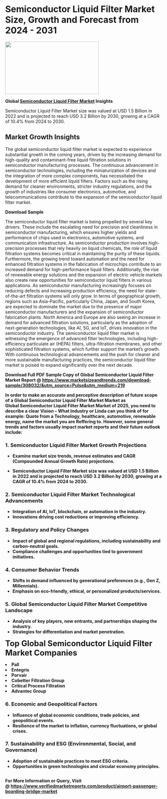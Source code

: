 <H1>Semiconductor Liquid Filter Market Size, Growth and Forecast from 2024 - 2031</H1><img class="aligncenter size-medium wp-image-584254" src="https://thirdeyenews.in/wp-content/uploads/2024/09/Global-Market-Research-300x168.jpeg" alt="" width="300" height="168" /><p><strong>Global&nbsp;<a href="https://www.marketsizeandtrends.com/download-sample/308032/&amp;utm_source=Pulse&amp;utm_medium=219">Semiconductor Liquid Filter Market</a> Insights</strong></p><p>Semiconductor Liquid Filter Market size was valued at USD 1.5 Billion in 2022 and is projected to reach USD 3.2 Billion by 2030, growing at a CAGR of 10.4% from 2024 to 2030.</p><p><h2>Market Growth Insights</h2> <p>The global semiconductor liquid filter market is expected to experience substantial growth in the coming years, driven by the increasing demand for high-quality and contaminant-free liquid filtration solutions in semiconductor manufacturing processes. The continuous advancement in semiconductor technologies, including the miniaturization of devices and the integration of more complex components, has necessitated the development of more efficient liquid filters. Factors such as the rising demand for cleaner environments, stricter industry regulations, and the growth of industries like consumer electronics, automotive, and telecommunications contribute to the expansion of the semiconductor liquid filter market.</p> <p><strong>Download Sample</strong></p> <p>The semiconductor liquid filter market is being propelled by several key drivers. These include the escalating need for precision and cleanliness in semiconductor manufacturing, which ensures higher yields and performance of chips used in electronics, automotive systems, and communication infrastructure. As semiconductor production involves high-precision processes that rely heavily on liquid chemicals, the role of liquid filtration systems becomes critical in maintaining the purity of these liquids. Furthermore, the growing trend toward automation and the need for enhanced filtration systems in the fabrication of microchips contribute to an increased demand for high-performance liquid filters. Additionally, the rise of renewable energy solutions and the expansion of electric vehicle markets also create new opportunities for semiconductor liquid filters in various applications. As semiconductor manufacturing increasingly focuses on reducing defects and increasing production efficiency, the need for state-of-the-art filtration systems will only grow. In terms of geographical growth, regions such as Asia-Pacific, particularly China, Japan, and South Korea, are expected to dominate the market due to the presence of major semiconductor manufacturers and the expansion of semiconductor fabrication plants. North America and Europe are also seeing an increase in demand for advanced filtration solutions, particularly as the adoption of next-generation technologies, like AI, 5G, and IoT, drives innovation in the semiconductor industry. The semiconductor liquid filter market is witnessing the emergence of advanced filter technologies, including high-efficiency particulate air (HEPA) filters, ultra-filtration membranes, and other sophisticated filtration systems, which further support the market’s growth. With continuous technological advancements and the push for cleaner and more sustainable manufacturing practices, the semiconductor liquid filter market is poised to expand significantly over the next decade. <p><strong></p><p><span class=""><strong>Download Full PDF Sample Copy of Global Semiconductor Liquid Filter Market Report</strong> @ <a href="https://www.marketsizeandtrends.com/download-sample/308032/&amp;utm_source=Pulse&amp;utm_medium=219" target="_blank">https://www.marketsizeandtrends.com/download-sample/308032/&amp;utm_source=Pulse&amp;utm_medium=219</a></span></p><p>In order to make an accurate and perceptive description of future scope of a Global&nbsp;Semiconductor Liquid Filter Market Market as Global&nbsp;Semiconductor Liquid Filter Market Market of 2025, you need to describe a clear Vision &ndash; What Industry or Linda can you think of for example: Quote from a Technology, healthcare, automotive, renewable energy, name the market you are Reffering to. However, some general trends and factors usually impact market reports and their future outlook include:</p><h3>1.&nbsp;<strong>Semiconductor Liquid Filter Market Growth Projections</strong></h3><ul><li>Examine market size trends, revenue estimates and CAGR (Compounded Annual Growth Rate) projections.</li><li><p>Semiconductor Liquid Filter Market size was valued at USD 1.5 Billion in 2022 and is projected to reach USD 3.2 Billion by 2030, growing at a CAGR of 10.4% from 2024 to 2030.</p></li></ul><h3>2.&nbsp;<strong>Semiconductor Liquid Filter Market Technological Advancements</strong></h3><ul><li>Integration of AI, IoT, blockchain, or automation in the industry.</li><li>Innovations driving cost reductions or improving efficiency.</li></ul><h3>3.&nbsp;<strong>Regulatory and Policy Changes</strong></h3><ul><li>Impact of global and regional regulations, including sustainability and carbon-neutral goals.</li><li>Compliance challenges and opportunities tied to government initiatives.</li></ul><h3>4.&nbsp;<strong>Consumer Behavior Trends</strong></h3><ul><li>Shifts in demand influenced by generational preferences (e.g., Gen Z, Millennials).</li><li>Emphasis on eco-friendly, ethical, or personalized products/services.</li></ul><h3>5.&nbsp;<strong>Global Semiconductor Liquid Filter Market Competitive Landscape</strong></h3><ul><li>Analysis of key players, new entrants, and partnerships shaping the industry.</li><li>Strategies for differentiation and market penetration.</li></ul><p data-pm-slice="1 1 []"><span style="color: inherit; font-family: inherit; font-size: 25px;">Top Global Semiconductor Liquid Filter Market Companies</span></p><div class="" data-test-id=""><p><li>Pall</li><li> Entegris</li><li> Porvair</li><li> Cobetter Filtration Group</li><li> Critical Process Filtration</li><li> Advantec Group</li></p></div><h3>6.&nbsp;<strong>Economic and Geopolitical Factors</strong></h3><ul><li>Influence of global economic conditions, trade policies, and geopolitical events.</li><li>Resilience of the market to inflation, currency fluctuations, or global crises.</li></ul><h3>7.&nbsp;<strong>Sustainability and ESG (Environmental, Social, and Governance)</strong></h3><ul><li>Adoption of sustainable practices to meet ESG criteria.</li><li>Opportunities in green technologies and circular economy principles.</li></ul><h2><strong style="font-size: 14px;">For More Information or Query, Visit @&nbsp;</strong><a style="background-color: #ffffff; font-size: 14px;" href="https://www.marketsizeandtrends.com/report/semiconductor-liquid-filter-market/" target="_blank">https://www.verifiedmarketreports.com/product/airport-passenger-boarding-bridge-market</a></h2>
